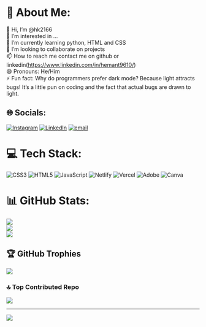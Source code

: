 # 💫 About Me:
👋 Hi, I’m @hk2166<br>👀 I’m interested in ...<br>🌱 I’m currently learning python, HTML and CSS<br>💞️ I’m looking to collaborate on projects<br>📫 How to reach me contact me on github or linkedin(https://www.linkedin.com/in/hemant9610/)<br>😄 Pronouns: He/Him<br>⚡ Fun fact: Why do programmers prefer dark mode? Because light attracts bugs! It’s a little pun on coding and the fact that actual bugs are drawn to light.


## 🌐 Socials:
[![Instagram](https://img.shields.io/badge/Instagram-%23E4405F.svg?logo=Instagram&logoColor=white)](https://instagram.com/https://www.instagram.com/_h3mant__/) [![LinkedIn](https://img.shields.io/badge/LinkedIn-%230077B5.svg?logo=linkedin&logoColor=white)](https://linkedin.com/in/https://www.instagram.com/_h3mant__/) [![email](https://img.shields.io/badge/Email-D14836?logo=gmail&logoColor=white)](mailto:9610hemant@gmail.com) 

# 💻 Tech Stack:
![CSS3](https://img.shields.io/badge/css3-%231572B6.svg?style=for-the-badge&logo=css3&logoColor=white) ![HTML5](https://img.shields.io/badge/html5-%23E34F26.svg?style=for-the-badge&logo=html5&logoColor=white) ![JavaScript](https://img.shields.io/badge/javascript-%23323330.svg?style=for-the-badge&logo=javascript&logoColor=%23F7DF1E) ![Netlify](https://img.shields.io/badge/netlify-%23000000.svg?style=for-the-badge&logo=netlify&logoColor=#00C7B7) ![Vercel](https://img.shields.io/badge/vercel-%23000000.svg?style=for-the-badge&logo=vercel&logoColor=white) ![Adobe](https://img.shields.io/badge/adobe-%23FF0000.svg?style=for-the-badge&logo=adobe&logoColor=white) ![Canva](https://img.shields.io/badge/Canva-%2300C4CC.svg?style=for-the-badge&logo=Canva&logoColor=white)
# 📊 GitHub Stats:
![](https://github-readme-stats.vercel.app/api?username=hk2166&theme=dark&hide_border=false&include_all_commits=false&count_private=false)<br/>
![](https://nirzak-streak-stats.vercel.app/?user=hk2166&theme=dark&hide_border=false)<br/>
![](https://github-readme-stats.vercel.app/api/top-langs/?username=hk2166&theme=dark&hide_border=false&include_all_commits=false&count_private=false&layout=compact)

## 🏆 GitHub Trophies
![](https://github-profile-trophy.vercel.app/?username=hk2166&theme=radical&no-frame=false&no-bg=true&margin-w=4)

### 🔝 Top Contributed Repo
![](https://github-contributor-stats.vercel.app/api?username=hk2166&limit=5&theme=dark&combine_all_yearly_contributions=true)

---
[![](https://visitcount.itsvg.in/api?id=hk2166&icon=0&color=0)](https://visitcount.itsvg.in)

<!-- Proudly created with GPRM ( https://gprm.itsvg.in ) -->

